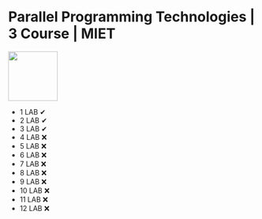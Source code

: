 # Parallel Programming Technologies | 3 Course | MIET
<img src="https://img.shields.io/badge/C%2B%2B-00599C?style=for-the-badge&logo=c%2B%2B&logoColor=white" width="100"/>

- 1 LAB &#10004;
- 2 LAB &#10004;
- 3 LAB &#10004;
- 4 LAB :x:
- 5 LAB :x:
- 6 LAB :x:
- 7 LAB :x:
- 8 LAB :x:
- 9 LAB :x:
- 10 LAB :x:
- 11 LAB :x:
- 12 LAB :x:
